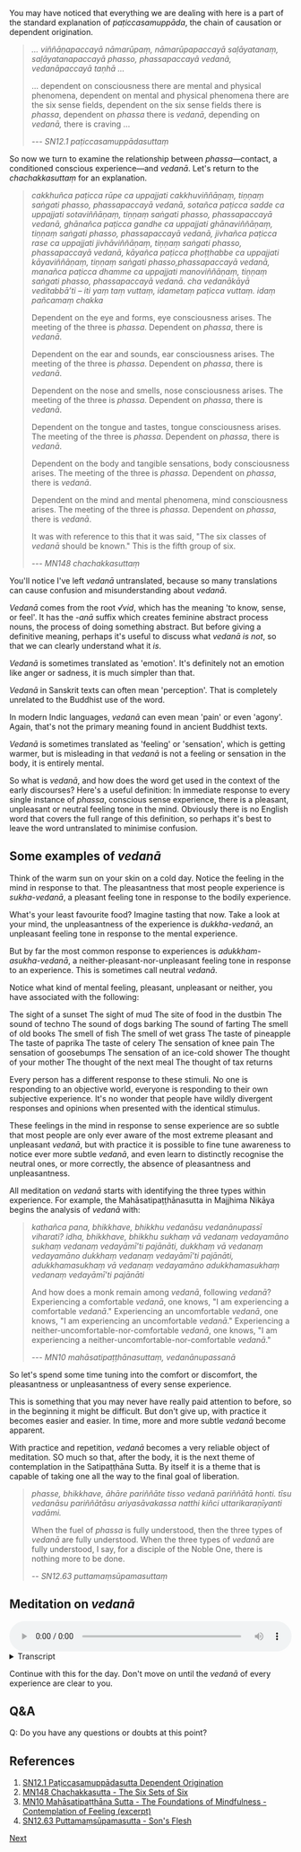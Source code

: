 You may have noticed that everything we are dealing with here is a part of the standard explanation of *paṭiccasamuppāda*, the chain of causation or dependent origination.

> *... viññāṇapaccayā nāmarūpaṃ, nāmarūpapaccayā saḷāyatanaṃ, saḷāyatanapaccayā phasso, phassapaccayā vedanā, vedanāpaccayā taṇhā ...* 
> 
> ... dependent on consciousness there are mental and physical phenomena, dependent on mental and physical phenomena there are the six sense fields, dependent on the six sense fields there is *phassa*, dependent on *phassa* there is *vedanā*, depending on *vedanā,* there is craving ...
> 
> --- *SN12.1 paṭiccasamuppādasuttaṃ*

So now we turn to examine the relationship between *phassa*—contact, a conditioned conscious experience—and *vedanā*. Let's return to the *chachakkasuttaṃ* for an explanation.

> *cakkhuñca paṭicca rūpe ca uppajjati cakkhuviññāṇaṃ, tiṇṇaṃ saṅgati phasso, phassapaccayā vedanā, sotañca paṭicca sadde ca uppajjati sotaviññāṇaṃ, tiṇṇaṃ saṅgati phasso, phassapaccayā vedanā, ghānañca paṭicca gandhe ca uppajjati ghānaviññāṇaṃ, tiṇṇaṃ saṅgati phasso, phassapaccayā vedanā, jivhañca paṭicca rase ca uppajjati jivhāviññāṇaṃ, tiṇṇaṃ saṅgati phasso, phassapaccayā vedanā, kāyañca paṭicca phoṭṭhabbe ca uppajjati kāyaviññāṇaṃ, tiṇṇaṃ saṅgati phasso,phassapaccayā vedanā, manañca paṭicca dhamme ca uppajjati manoviññāṇaṃ, tiṇṇaṃ saṅgati phasso, phassapaccayā vedanā. cha vedanākāyā veditabbā’ti – iti yaṃ taṃ vuttaṃ, idametaṃ paṭicca vuttaṃ. idaṃ pañcamaṃ chakka* 
> 
> Dependent on the eye and forms, eye consciousness arises. The meeting of the three is *phassa*. Dependent on *phassa*, there is *vedanā*.
> 
> Dependent on the ear and sounds, ear consciousness arises. The meeting of the three is *phassa*. Dependent on *phassa*, there is *vedanā*.
> 
> Dependent on the nose and smells, nose consciousness arises. The meeting of the three is *phassa*. Dependent on *phassa*, there is *vedanā*.
> 
> Dependent on the tongue and tastes, tongue consciousness arises. The meeting of the three is *phassa*. Dependent on *phassa*, there is *vedanā*.
> 
> Dependent on the body and tangible sensations, body consciousness arises. The meeting of the three is *phassa*. Dependent on *phassa*, there is *vedanā*.
> 
> Dependent on the mind and mental phenomena, mind consciousness arises. The meeting of the three is *phassa*. Dependent on *phassa*, there is *vedanā*.
> 
> It was with reference to this that it was said, "The six classes of *vedanā* should be known." This is the fifth group of six.
> 
> --- *MN148 chachakkasuttaṃ*
 
You'll notice I've left *vedanā* untranslated, because so many translations can cause confusion and misunderstanding about *vedanā*.

*Vedanā* comes from the root *√vid*, which has the meaning 'to know, sense, or feel'. It has the *-anā* suffix which creates feminine abstract process nouns, the process of doing something abstract. But before giving a definitive meaning, perhaps it's useful to discuss what *vedanā* *is not*, so that we can clearly understand what it *is*.

*Vedanā* is sometimes translated as 'emotion'. It's definitely not an emotion like anger or sadness, it is much simpler than that.

*Vedanā* in Sanskrit texts can often mean 'perception'. That is completely unrelated to the Buddhist use of the word.

In modern Indic languages, *vedanā* can even mean 'pain' or even 'agony'. Again, that's not the primary meaning found in ancient Buddhist texts.

*Vedanā* is sometimes translated as 'feeling' or 'sensation', which is getting warmer, but is misleading in that *vedanā* is not a feeling or sensation in the body, it is entirely mental.

So what is *vedanā*, and how does the word get used in the context of the early discourses? Here's a useful definition: In immediate response to every single instance of *phassa*, conscious sense experience, there is a pleasant, unpleasant or neutral feeling tone in the mind. Obviously there is no English word that covers the full range of this definition, so perhaps it's best to leave the word untranslated to minimise confusion.

## Some examples of *vedanā*
Think of the warm sun on your skin on a cold day. Notice the feeling in the mind in response to that. The pleasantness that most people experience is *sukha-vedanā*, a pleasant feeling tone in response to the bodily experience.

What's your least favourite food? Imagine tasting that now. Take a look at your mind, the unpleasantness of the experience is *dukkha-vedanā*, an unpleasant feeling tone in response to the mental experience.

But by far the most common response to experiences is *adukkham-asukha-vedanā*, a neither-pleasant-nor-unpleasant feeling tone in response to an experience. This is sometimes call neutral *vedanā*.

Notice what kind of mental feeling, pleasant, unpleasant or neither, you have associated with the following: 

The sight of a sunset 
The sight of mud
The site of food in the dustbin
The sound of techno
The sound of dogs barking 
The sound of farting
The smell of old books
The smell of fish
The smell of wet grass
The taste of pineapple
The taste of paprika
The taste of celery 
The sensation of knee pain
The sensation of goosebumps
The sensation of an ice-cold shower
The thought of your mother
The thought of the next meal
The thought of tax returns

Every person has a different response to these stimuli. No one is responding to an objective world, everyone is responding to their own subjective experience. It's no wonder that people have wildly divergent responses and opinions when presented with the identical stimulus.

These feelings in the mind in response to sense experience are so subtle that most people are only ever aware of the most extreme pleasant and unpleasant *vedanā*, but with practice it is possible to fine tune awareness to notice ever more subtle *vedanā*, and even learn to distinctly recognise the neutral ones, or more correctly, the absence of pleasantness and unpleasantness.

All meditation on *vedanā* starts with identifying the three types within experience. For example, the Mahāsatipaṭṭhānasutta in Majjhima Nikāya begins the analysis of *vedanā* with:

> *kathañca pana, bhikkhave, bhikkhu vedanāsu vedanānupassī viharati? idha, bhikkhave, bhikkhu sukhaṃ vā vedanaṃ vedayamāno sukhaṃ vedanaṃ vedayāmī’ti pajānāti, dukkhaṃ vā vedanaṃ vedayamāno dukkhaṃ vedanaṃ vedayāmī’ti pajānāti, adukkhamasukhaṃ vā vedanaṃ vedayamāno adukkhamasukhaṃ vedanaṃ vedayāmī’ti pajānāti* 
> 
> And how does a monk remain among *vedanā*, following *vedanā*? Experiencing a comfortable *vedanā*, one knows, "I am experiencing a comfortable *vedanā*." Experiencing an uncomfortable *vedanā*, one knows, "I am experiencing an uncomfortable *vedanā*." Experiencing a neither-uncomfortable-nor-comfortable *vedanā*, one knows, "I am experiencing a neither-uncomfortable-nor-comfortable *vedanā*."
> 
> --- *MN10 mahāsatipaṭṭhānasuttaṃ, vedanānupassanā*

So let's spend some time tuning into the comfort or discomfort, the pleasantness or unpleasantness of every sense experience.

This is something that you may never have really paid attention to before, so in the beginning it might be difficult. But don't give up, with practice it becomes easier and easier. In time, more and more subtle *vedanā* become apparent.

With practice and repetition, *vedanā* becomes a very reliable object of meditation. SO much so that, after the body, it is the next theme of contemplation in the Satipaṭṭhāna Sutta. By itself it is a theme that is capable of taking one all the way to the final goal of liberation.

> *phasse, bhikkhave, āhāre pariññāte tisso vedanā pariññātā honti. tīsu vedanāsu pariññātāsu ariyasāvakassa natthi kiñci uttarikaraṇīyanti vadāmi.*
>
> When the fuel of *phassa* is fully understood, then the three types of *vedanā* are fully understood. When the three types of *vedanā* are fully understood, I say, for a disciple of the Noble One, there is nothing more to be done.
> 
> -- *SN12.63 puttamaṃsūpamasuttaṃ* 

## Meditation on *vedanā*


<audio controls style="width: 100%; max-width: 600px;">
    <source src="assets/audio/18. Vedanā.mp3" type="audio/mpeg">
</audio>



<details>
<summary>Transcript</summary>

As always, come back to your senses.

Let's begin with open awareness. Simply experience whatever is naturally occurring right now.

You should be familiar with the types of experiences that you have through the six sense channels.

And you should be familiar with analysing those experiences in various ways.

Now we're going to note or label each experience according to the type of *vedanā*.

There are only three types, pleasant, unpleasant, and neutral.

Or if you prefer, comfortable, uncomfortable and neither.

Or in Pāḷi, *sukha*, *dukkha* and *adukkham-asukha*.

This experience you are having right now, what channel is it on? What is the *vedanā*?

If an experience is not obviously pleasant or unpleasant, label it as neutral and move on to the next experience. In time, you may be able to distinguish more subtle levels of pleasantness and unpleasantness, but for now, if you cannot distinguish anything, label it as neutral and move on.

---
For a while, pay attention to the sense of sight.

When looking at something, any beauty that you might perceive is closely associated with pleasant *vedanā*.

Any ugliness that you might perceive is closely associated with unpleasant *vedanā*.

But most experiences are neither pleasant nor unpleasant, so label them as neutral for now.

What are the things around you that you find pleasing, just by looking at them? What is displeasing, just from looking? Move from object to object, and notice the small differences in *vedanā* between each object. Tune in to these subtle differences.

Spend some time labelling the *vedanā* associated with seeing.

---
Take a listen to the sounds in your environment.

Which of them are pleasant? Even if there is very subtle enjoyment, notice that.

Which of the sounds are unpleasant, even in the most subtle way? 

Notice how *vedanā* changes from object to object.

Notice how some objects seem to have no *vedanā*. Label those as neutral and move on.

Don't get stuck on any one experience.

Spend some time labelling the *vedanā* associated with hearing.

---
Tune into the smells in your environment.

Even subtle smells can have very strong *vedanā*.

And strong smells can have very weak *vedanā*.

Which smells are pleasing to you? Which ones are displeasing? Which smells are you indifferent to?

Spend some time labelling the *vedanā* associated with smelling.

---
When you have something in your mouth to eat or drink, pay attention to the pleasantness or unpleasantness of every flavour.

It's normal that flavours that you like will invoke *sukha vedanā*.

It's normal that flavours that you dislike will be associated with *dukkha vedanā*.

Pay attention to all the *vedanā* when you are tasting.

Spend some time labelling the *vedanā* associated with tasting.

---
Tune into bodily experience.

From the top of your head to the tips of your toes, there are a wealth of physical sensations to experience, and each one has associated *vedanā*.

Notice all the physical sensations in your face.

Some of them may be unpleasant, like a tight brow or tightness around the eyes.

Some of them may feel good, like smiling cheeks or the lips.

Many of them will be neutral. Note them as such.

Move your awareness through your body, noticing the comfort or discomfort associated with every tangible sensation.

Notice how, when the *vedanā* is neutral, the tendency is to ignore the experience. Pay special attention to those experiences.

Keep notice *vedanā* everywhere in your body, wherever you put your attention.

Spend some time labelling the *vedanā* associated with physical feelings.

---
Now we come to the mind. Pay attention to all the mental phenomena that you experience.

Notice the general mood of mind, the colour of the sky, so to speak. Does that have pleasant, unpleasant or neutral *vedanā*?

Notice how some thoughts are comfortable, some are extremely uncomfortable. Some are totally neutral. In any case, note the *vedanā*.

It's strange how we often like to ruminate on thoughts, even those with strong dukkha *vedanā*.

Think of somebody or something that you really don't like. Notice the discomfort in the mind. There is disliking because of the unpleasant *vedanā*. We'll explore this in more detail shortly.

Can you bring a thought to mind which immediately creates pleasant *vedanā*?

Just think of something or somebody that you love. The reason you love that is because of the associated pleasant *vedanā*. Not the other way around.

Keep noticing a world of *vedanā* in the mind.

Spend some time labelling the *vedanā* associated with mental phenomena.

---
Come back to open awareness, naturally occurring experiences.

Keep paying attention to the *vedanā* of every prominent experience, especially as you change posture later and move around. Keep noting the three types of *vedanā*.

---
This is the *satipaṭṭhāna* practice of *vedānupassanā*, following the *vedanā* of every experience and using that as a basis to sustain your mindfulness.

If you keep paying attention to *vedanā*, you will be rewarded for your efforts with some extremely pleasant physical and mental experiences. Even in that case, don't get distracted, keep noting that this is just pleasant *vedanā*.

---
If you ever get tired of the analysis, notice the *dukkha-vedanā* which are present in the mind. That's what you really are disliking. Nevertheless, give yourself a rest if needed, just come back to knowing the experiences themselves, and let your energy gather there. Once you are ready, start noting the *vedanā* of every experience again.

---
Build up your stamina, to be able to do this exercise for longer and longer, until eventually you can sustain this awareness of *vedanā* throughout the day.

---
Every single experience has *vedanā*. This exercise will help you tune into this subtle world of experience and become sensitised to that.

These subtle aspects of experience are very often below the level of conscious experience for most people. You could say subliminal or subconscious. What we're practising here is to bring them up into the light of conscious awareness.

Doing this will allow you to see what you're really responding to and reacting to. Never the world out there. Everyone and everything that you like and dislike, love and hate is in response to these subtle *vedanā*, these are are the true masters of your whole life.

Keep practising, keep noting the *vedanā* of every experience.

---
These subtle mental phenomena are what shape your response to life's experiences. Without knowing *vedanā*, and in time mastering your response to *vedanā*, you really are just a puppet of *vedanā*, responding like a robot, with desire for pleasant *vedanā*, with aversion to unpleasant *vedanā*, and being indifferent to and ignoring all neutral *vedanā*.

---
Please keep training yourself, day and night, to know this subtle mental force of *vedanā* which shapes your entire life.

Keep noting every experience through the six sense channels as pleasant, unpleasant or neutral.

*sukha, dukkha, adukkhamasukha vedanā*


</details>


Continue with this for the day. Don't move on until the *vedanā* of every experience are clear to you.

## Q&A

Q: Do you have any questions or doubts at this point?

## References
1. <a href="7.1.%20References.html#sn121-paticcasamuppadasutta-dependent-origination">SN12.1 Paṭiccasamuppādasutta Dependent Origination</a>
2. <a href="7.1.%20References.html#mn148-chachakkasutta-the-six-sets-of-six">MN148 Chachakkasutta - The Six Sets of Six</a>
3. <a href="7.1.%20References.html#mn10-mahasatipatthana-sutta-the-foundations-of-mindfulness-contemplation-of-feeling">MN10 Mahāsatipaṭṭhāna Sutta - The Foundations of Mindfulness - Contemplation of Feeling (excerpt)</a>
4. <a href="7.1.%20References.html#sn1263-puttamamsupamasutta-son's-flesh">SN12.63 Puttamaṃsūpamasutta - Son's Flesh</a>




<a href="5.2. Types of Vedanā.html">Next</a>

